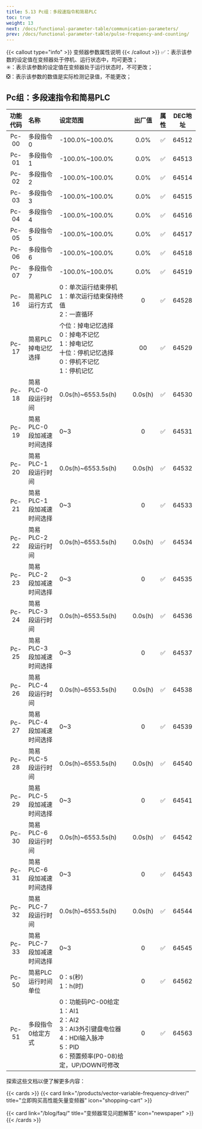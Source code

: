```yaml
---
title: 5.13 Pc组：多段速指令和简易PLC
toc: true
weight: 13
next: /docs/functional-parameter-table/communication-parameters/
prev: /docs/functional-parameter-table/pulse-frequency-and-counting/
---
```

{{< callout type="info" >}}
  变频器参数属性说明
{{< /callout >}}
✅：表示该参数的设定值在变频器处于停机、运行状态中，均可更改；  
✳️：表示该参数的设定值在变频器处于运行状态时，不可更改；  
❎：表示该参数的数值是实际检测记录值，不能更改；


## Pc组：多段速指令和简易PLC

|  功能代码|    名称  | 设定范围 | 出厂值 |属性 | DEC地址 |
| :----: |    :----   | :----   | :----:   | :----:   | :----:   |
|  Pc-00|    多段指令0  | -100.0%~100.0% |0.0% | ✅ | 64512 |
|  Pc-01|    多段指令1  | -100.0%~100.0% |0.0% | ✅ | 64513 |
|  Pc-02|    多段指令2  | -100.0%~100.0% |0.0% | ✅ | 64514 |
|  Pc-03|    多段指令3  | -100.0%~100.0% |0.0% | ✅ | 64515 |
|  Pc-04|    多段指令4  | -100.0%~100.0% |0.0% | ✅ | 64516 |
|  Pc-05|    多段指令5  | -100.0%~100.0% |0.0% | ✅ | 64517 |
|  Pc-06|    多段指令6  | -100.0%~100.0% |0.0% | ✅ | 64518 |
|  Pc-07|    多段指令7  | -100.0%~100.0% |0.0% | ✅ | 64519 |
|  Pc-16|    简易PLC运行方式  | 0：单次运行结束停机</br>1：单次运行结束保持终值</br>2：一直循环 |0 | ✅ | 64528 |
|  Pc-17|    简易PLC掉电记忆选择  | 个位：掉电记忆选择</br>0：掉电不记忆</br>1：掉电记忆</br>十位：停机记忆选择</br>0：停机不记忆</br>1：停机记忆 |00 | ✅ | 64529 |
|  Pc-18|    简易PLC-0段运行时间  | 0.0s(h)~6553.5s(h) |0.0s(h) | ✅ | 64530 |
|  Pc-19|    简易PLC-0段加减速时间选择  | 0~3 |0 | ✅ | 64531 |
|  Pc-20|    简易PLC-1段运行时间  | 0.0s(h)~6553.5s(h) |0.0s(h) | ✅ | 64532 |
|  Pc-21|    简易PLC-1段加减速时间选择  | 0~3 |0 | ✅ | 64533 |
|  Pc-22|    简易PLC-2段运行时间  | 0.0s(h)~6553.5s(h) |0.0s(h) | ✅ | 64534 |
|  Pc-23|    简易PLC-2段加减速时间选择  | 0~3 |0 | ✅ | 64535 |
|  Pc-24|    简易PLC-3段运行时间  | 0.0s(h)~6553.5s(h) |0.0s(h) | ✅ | 64536 |
|  Pc-25|    简易PLC-3段加减速时间选择  | 0~3 |0 | ✅ | 64537 |
|  Pc-26|    简易PLC-4段运行时间  | 0.0s(h)~6553.5s(h) |0.0s(h) | ✅ | 64538 |
|  Pc-27|    简易PLC-4段加减速时间选择  | 0~3 |0 | ✅ | 64539 |
|  Pc-28|    简易PLC-5段运行时间  | 0.0s(h)~6553.5s(h) |0.0s(h) | ✅ | 64540 |
|  Pc-29|    简易PLC-5段加减速时间选择  | 0~3 |0 | ✅ | 64541 |
|  Pc-30|    简易PLC-6段运行时间  | 0.0s(h)~6553.5s(h) |0.0s(h) | ✅ | 64542 |
|  Pc-31|    简易PLC-6段加减速时间选择  | 0~3 |0 | ✅ | 64543 |
|  Pc-32|    简易PLC-7段运行时间  | 0.0s(h)~6553.5s(h) |0.0s(h) | ✅ | 64544 |
|  Pc-33|    简易PLC-7段加减速时间选择  | 0~3 |0 | ✅ | 64545 |
|  Pc-50|    简易PLC运行时间单位  | 0：s(秒)</br>1：h(时) |0 | ✅ | 64562 |
|  Pc-51|    多段指令0给定方式  | 0：功能码PC-00给定</br>1：AI1</br>2：AI2</br>3：AI3外引键盘电位器</br>4：HDI输入脉冲</br>5：PID</br>6：预置频率(P0-08)给定，UP/DOWN可修改 |0 | ✅ | 64563 |



探索这些文档以便了解更多内容：

{{< cards >}}
  {{< card link="/products/vector-variable-frequency-driver/" title="立即购买高性能矢量变频器" icon="shopping-cart" >}}

  {{< card link="/blog/faq/" title="变频器常见问题解答" icon="newspaper" >}}
{{< /cards >}}	
